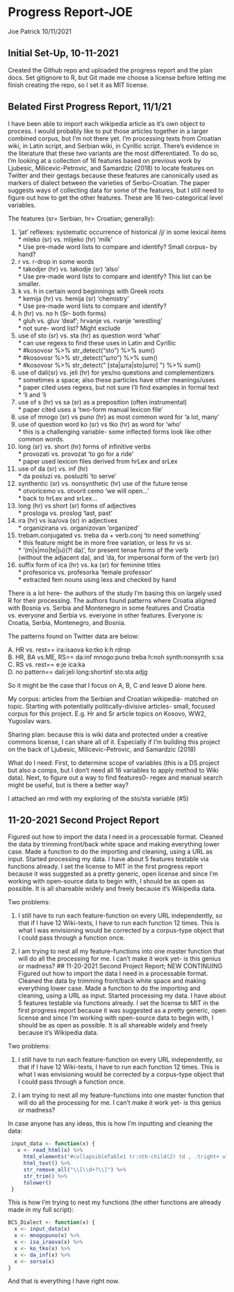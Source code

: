 Progress Report-JOE
================
Joe Patrick
10/11/2021

## Initial Set-Up, 10-11-2021

Created the Github repo and uploaded the progress report and the plan
docs. Set gitignore to R, but Git made me choose a license before
letting me finish creating the repo, so I set it as MIT license.

## Belated First Progress Report, 11/1/21

I have been able to import each wikipedia article as it’s own object to
process. I would probably like to put those articles together in a
larger combined corpus, but I’m not there yet. I’m processing texts from
Croatian wiki, in Latin script, and Serbian wiki, in Cyrillic script.
There’s evidence in the literature that these two variants are the most
differentiated. To do so, I’m looking at a collection of 16 features
based on previous work by Ljubesic, Milicevic-Petrovic, and Samardzic
(2018) to locate features on Twitter and their geotags because these
features are canonically used as markers of dialect between the
varieties of Serbo-Croatian. The paper suggests ways of collecting data
for some of the features, but I still need to figure out how to get the
other features. These are 16 two-categorical level variables.

The features (sr= Serbian, hr= Croatian; generally):  
1. ‘jat’ reflexes: systematic occurrence of historical /j/ in some
lexical items  
\* mleko (sr) vs. mlijeko (hr) ‘milk’  
\* Use pre-made word lists to compare and identify? Small corpus- by
hand?  
2. r vs. r-drop in some words  
\* takodjer (hr) vs. takodje (sr) ‘also’  
\* Use pre-made word lists to compare and identify? This list can be
smaller.  
3. k vs. h in certain word beginnings with Greek roots  
\* kemija (hr) vs. hemija (sr) ‘chemistry’  
\* Use pre-made word lists to compare and identify?  
4. h (hr) vs. no h (Sr- both forms)  
\* gluh vs. gluv ‘deaf’; hrvanje vs. rvanje ‘wrestling’  
\* not sure- word list? Might exclude  
5. use of sto (sr) vs. sta (hr) as question word ‘what’  
\* can use regexs to find these uses in Latin and Cyrillic  
\* \#kosovosr %&gt;% str\_detect(“sto”) %&gt;% sum()  
\* \#kosovosr %&gt;% str\_detect(“што”) %&gt;% sum()  
\* \#kosovosr %&gt;% str\_detect(" \[sta\|шта\|sto\|што\] ") %&gt;%
sum()  
6. use of dali(sr) vs. jeli (hr) for yes/no questions and
complementizers  
\* sometimes a space; also these particles have other meanings/uses  
\* paper cited uses regexs, but not sure I’ll find examples in formal
text  
\* ‘li and ‘li  
7. use of s (hr) vs sa (sr) as a preposition (often instrumental)  
\* paper cited uses a ’two-form manual lexicon file’  
8. use of mnogo (sr) vs puno (hr) as most common word for ‘a lot,
many’  
9. use of question word ko (sr) vs tko (hr) as word for ‘who’  
\* this is a challenging variable- some inflected forms look like
other  
common words.  
10. long (sr) vs. short (hr) forms of infinitive verbs  
\* provozati vs. provozat ‘to go for a ride’  
\* paper used lexicon files derived from hrLex and srLex  
11. use of da (sr) vs. inf (hr)  
\* da posluzi vs. posluziti ‘to serve’  
12. synthentic (sr) vs. nonsynthetic (hr) use of the future tense  
\* otvoricemo vs. otvorit cemo ‘we will open…’  
\* back to hrLex and srLex…  
13. long (hr) vs short (sr) forms of adjectives  
\* prosloga vs. proslog ‘last, past’  
14. ira (hr) vs isa/ova (sr) in adjectives  
\* organizirana vs. organizovan ‘organized’  
15. trebam.conjugated vs. treba da + verb.conj ‘to need something’  
\* this feature might be in more free variation, or less hr vs sr.  
\* ‘(m\|s\|mo\|te\|ju)(?! da)’, for present tense forms of the verb  
(without the adjacent da), and ‘da, for impersonal form of the verb
(sr)  
16. suffix form of ica (hr) vs. ka (sr) for feminine titles  
\* profesorica vs. profesorka ’female professor’  
\* extracted fem nouns using lexs and checked by hand

There is a lot here- the authors of the study I’m basing this on largely
used R for their processing. The authors found patterns where Croatia
aligned with Bosnia vs. Serbia and Montenegro in some features and
Croatia vs. everyone and Serbia vs. everyone in other features. Everyone
is: Croatia, Serbia, Montenegro, and Bosnia.

The patterns found on Twitter data are below:

A. HR vs. rest== ira:isaova ko:tko k:h rdrop  
B. HR, BA vs.ME, RS== da:inf mnogo:puno treba h:noh synth:nonsynth
s:sa  
C. RS vs. rest== e:je ica:ka  
D. no pattern== dali:jeli long:shortinf sto:sta adjg

So it might be the case that I focus on A, B, C and leave D alone here.

My corpus: articles from the Serbian and Croatian wikipedia- matched on
topic. Starting with potentially politically-divisive articles- small,
focused corpus for this project. E.g. Hr and Sr article topics on
Kosovo, WW2, Yugoslav wars.

Sharing plan: because this is wiki data and protected under a creative
commons license, I can share all of it. Especially if I’m building this
project on the back of Ljubesic, Milicevic-Petrovic, and Samardzic
(2018)

What do I need: First, to determine scope of variables (this is a DS
project but also a comps, but I don’t need all 16 variables to apply
method to Wiki data). Next, to figure out a way to find features0- regex
and manual search might be useful, but is there a better way?

I attached an rmd with my exploring of the sto/sta variable (\#5)

## 11-20-2021 Second Project Report

Figured out how to import the data I need in a processable format.
Cleaned the data by trimming front/back white space and making
everything lower case. Made a function to do the importing and cleaning,
using a URL as input. Started processing my data. I have about 5
features testable via functions already. I set the license to MIT in the
first progress report because it was suggested as a pretty generic, open
license and since I’m working with open-source data to begin with, I
should be as open as possible. It is all shareable widely and freely
because it’s Wikipedia data.

Two problems:

1.  I still have to run each feature-function on every URL
    independently, so that if I have 12 Wiki-texts, I have to run each
    function 12 times. This is what I was envisioning would be corrected
    by a corpus-type object that I could pass through a function once.

2.  I am trying to nest all my feature-functions into one master
    function that will do all the processing for me. I can’t make it
    work yet- is this genius or madness? \#\# 11-20-2021 Second Project
    Report; NEW CONTINUING Figured out how to import the data I need in
    a processable format. Cleaned the data by trimming front/back white
    space and making everything lower case. Made a function to do the
    importing and cleaning, using a URL as input. Started processing my
    data. I have about 5 features testable via functions already. I set
    the license to MIT in the first progress report because it was
    suggested as a pretty generic, open license and since I’m working
    with open-source data to begin with, I should be as open as
    possible. It is all shareable widely and freely because it’s
    Wikipedia data.

Two problems:

1.  I still have to run each feature-function on every URL
    independently, so that if I have 12 Wiki-texts, I have to run each
    function 12 times. This is what I was envisioning would be corrected
    by a corpus-type object that I could pass through a function once.

2.  I am trying to nest all my feature-functions into one master
    function that will do all the processing for me. I can’t make it
    work yet- is this genius or madness?

In case anyone has any ideas, this is how I’m inputting and cleaning the
data:

``` r
 input_data <- function(x) {
   x <- read_html(x) %>% 
     html_elements("#collapsibleTable1 tr:nth-child(2) td , .tright+ ul li , .infobox small , #mw-content-text p") %>% 
     html_text() %>% 
     str_remove_all("\\[\\d+?\\]") %>%
     str_trim() %>% 
     tolower()
 }
```

This is how I’m trying to nest my functions (the other functions are
already made in my full script):

``` r
BCS_Dialect <- function(x) { 
  x <- input_data(x)
  x <- mnogopuno(x) %>%
  x <- isa_iraova(x) %>%
  x <- ko_tko(x) %>%
  x <- da_inf(x) %>%
  x <- sorsa(x)
}
```

And that is everything I have right now.
